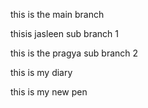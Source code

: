 this is the main branch

thisis jasleen sub branch 1

this is the pragya sub branch 2

this is my diary

this is my new pen
